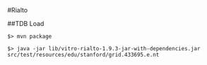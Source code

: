 #Rialto

##TDB Load

```
$> mvn package

$> java -jar lib/vitro-rialto-1.9.3-jar-with-dependencies.jar src/test/resources/edu/stanford/grid.433695.e.nt
```

